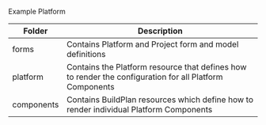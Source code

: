 Example Platform

| Folder     | Description                                                                                             |
| -          | -                                                                                                       |
| forms      | Contains Platform and Project form and model definitions                                                |
| platform   | Contains the Platform resource that defines how to render the configuration for all Platform Components |
| components | Contains BuildPlan resources which define how to render individual Platform Components                  |
